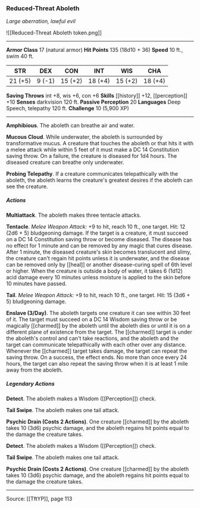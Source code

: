 ### Reduced-Threat Aboleth
_Large aberration, lawful evil_

![[Reduced-Threat Aboleth token.png]]


---

**Armor Class** 17 (natural armor)
**Hit Points** 135 (18d10 + 36)
**Speed** 10 ft., swim 40 ft.

| STR     | DEX     | CON     | INT     | WIS     | CHA     |
|---------|---------|---------|---------|---------|---------|
| 21 (+5) | 9 (-1) | 15 (+2) | 18 (+4) | 15 (+2) | 18 (+4) |

**Saving Throws** int +8, wis +6, con +6
**Skills** [[history]] +12, [[perception]] +10
**Senses** darkvision 120 ft.
**Passive Perception** 20
**Languages** Deep Speech, telepathy 120 ft.
**Challenge** 10 (5,900 XP)

---

**Amphibious**. The aboleth can breathe air and water.

**Mucous Cloud**. While underwater, the aboleth is surrounded by transformative mucus. A creature that touches the aboleth or that hits it with a melee attack while within 5 feet of it must make a DC 14 Constitution saving throw. On a failure, the creature is diseased for 1d4 hours. The diseased creature can breathe only underwater.

**Probing Telepathy**. If a creature communicates telepathically with the aboleth, the aboleth learns the creature's greatest desires if the aboleth can see the creature.

##### Actions
**Multiattack**. The aboleth makes three tentacle attacks.

**Tentacle**. _Melee Weapon Attack:_ +9 to hit, reach 10 ft., one target. Hit: 12 (2d6 + 5) bludgeoning damage. If the target is a creature, it must succeed on a DC 14 Constitution saving throw or become diseased. The disease has no effect for 1 minute and can be removed by any magic that cures disease. After 1 minute, the diseased creature's skin becomes translucent and slimy, the creature can't regain hit points unless it is underwater, and the disease can be removed only by [[heal]] or another disease-curing spell of 6th level or higher. When the creature is outside a body of water, it takes 6 (1d12) acid damage every 10 minutes unless moisture is applied to the skin before 10 minutes have passed.

**Tail**. _Melee Weapon Attack:_ +9 to hit, reach 10 ft., one target. Hit: 15 (3d6 + 5) bludgeoning damage.

**Enslave (3/Day)**. The aboleth targets one creature it can see within 30 feet of it. The target must succeed on a DC 14 Wisdom saving throw or be magically [[charmed]] by the aboleth until the aboleth dies or until it is on a different plane of existence from the target. The [[charmed]] target is under the aboleth's control and can't take reactions, and the aboleth and the target can communicate telepathically with each other over any distance. Whenever the [[charmed]] target takes damage, the target can repeat the saving throw. On a success, the effect ends. No more than once every 24 hours, the target can also repeat the saving throw when it is at least 1 mile away from the aboleth.

##### Legendary Actions
**Detect**. The aboleth makes a Wisdom ([[Perception]]) check.

**Tail Swipe**. The aboleth makes one tail attack.

**Psychic Drain (Costs 2 Actions)**. One creature [[charmed]] by the aboleth takes 10 (3d6) psychic damage, and the aboleth regains hit points equal to the damage the creature takes.

**Detect**. The aboleth makes a Wisdom ([[Perception]]) check.

**Tail Swipe**. The aboleth makes one tail attack.

**Psychic Drain (Costs 2 Actions)**. One creature [[charmed]] by the aboleth takes 10 (3d6) psychic damage, and the aboleth regains hit points equal to the damage the creature takes.


---

Source: [[TftYP]], page 113